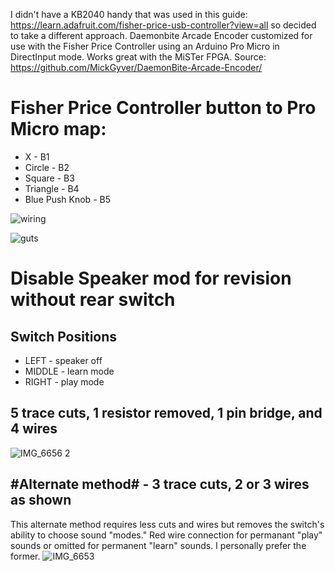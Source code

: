 I didn't have a KB2040 handy that was used in this guide: https://learn.adafruit.com/fisher-price-usb-controller?view=all so decided to take a different approach.
Daemonbite Arcade Encoder customized for use with the Fisher Price Controller using an Arduino Pro Micro in DirectInput mode.  Works great with the MiSTer FPGA. 
Source: https://github.com/MickGyver/DaemonBite-Arcade-Encoder/

# Fisher Price Controller button to Pro Micro map:

* X - B1
* Circle - B2
* Square - B3
* Triangle - B4
* Blue Push Knob - B5

![wiring](https://github.com/svirant/FisherPriceController_Arduino/assets/62872229/927fd66c-30b1-4238-81b8-79b671a74bb7)

![guts](https://github.com/svirant/FisherPriceController_Arduino/assets/62872229/fc62230c-be8a-49b3-b64d-884a8ae3294b)

# Disable Speaker mod for revision without rear switch

## Switch Positions
* LEFT - speaker off
* MIDDLE - learn mode
* RIGHT - play mode

## 5 trace cuts, 1 resistor removed, 1 pin bridge, and 4 wires
![IMG_6656 2](https://github.com/svirant/FisherPriceController_Arduino/assets/62872229/02e6be64-e081-4454-8502-e9b3971a1b36)

## #Alternate method# - 3 trace cuts, 2 or 3 wires as shown
This alternate method requires less cuts and wires but removes the switch's ability to choose sound "modes." Red wire connection for permanant "play" sounds or omitted for permanent "learn" sounds. I personally prefer the former. 
![IMG_6653](https://github.com/svirant/FisherPriceController_Arduino/assets/62872229/d606d9ab-5425-4f3c-970b-c47137ebab69)
